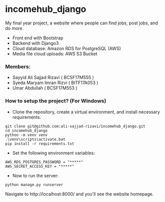 # incomehub_django
My final year project, a website where people can
find jobs, post jobs, and do more.
- Front end with Bootstrap
- Backend with Django3
- Cloud database: Amazon RDS for PostgreSQL (AWS)
- Media file cloud uploads: AWS S3 Bucket

### Members:
- Sayyid Ali Sajjad Rizavi ( BCSF17M555 )
- Syeda Maryam Imran Rizvi ( BITF17A053 )
- Umar Abdullah ( BCSF17M553 )

### How to setup the project? (For Windows)
- Clone the repository, create a virtual environment, and install
necessary requirements.
```
git clone git@github.com:ali-sajjad-rizavi/incomehub_django.git
cd incomehub_django
python -m venv venv
.\venv\scripts\activate.bat
pip install -r requirements.txt
```
- Set the following environment variables:
```
AWS_RDS_POSTGRES_PASSWORD = "*****"
AWS_SECRET_ACCESS_KEY = "*****"
```

- Now to run the server:
```
python manage.py runserver
```
Navigate to http://localhost:8000/ and you'll see the website homepage.
